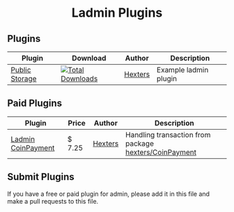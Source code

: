 <div align="center">
  <h1>Ladmin Plugins</h1>
</div>


## **Plugins**
|Plugin|Download|Author|Description|
|-|-|-|-|
|[Public Storage](https://github.com/hexters/ladmin-public-storage-plugin)|[![Total Downloads](https://poser.pugx.org/hexters/ladmin-public-storage-plugin/downloads)](https://packagist.org/packages/hexters/ladmin-public-storage-plugin)|[Hexters](https://github.com/hexters)|Example ladmin plugin|


## **Paid Plugins**
|Plugin|Price|Author|Description|
|-|-|-|-|
|[Ladmin CoinPayment](https://ppmarket.org/browse/hexters-ladmin-coinpayment)|$ 7.25|[Hexters](https://github.com/hexters)|Handling transaction from package [hexters/CoinPayment](https://github.com/hexters/CoinPayment)|


## Submit Plugins
If you have a free or paid plugin for admin, please add it in this file and make a pull requests to this file.
